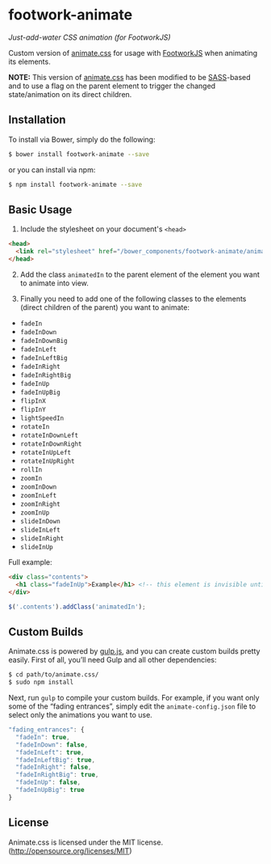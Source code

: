 # footwork-animate

*Just-add-water CSS animation (for FootworkJS)*

Custom version of [animate.css](https://github.com/daneden/animate.css) for usage with [FootworkJS](https://github.com/footworkjs/footwork) when animating its elements.

**NOTE:** This version of [animate.css](https://github.com/daneden/animate.css) has been modified to be [SASS](http://sass-lang.com/)-based and to use a flag on the parent element to trigger the changed state/animation on its direct children.

## Installation

To install via Bower, simply do the following:

```bash
$ bower install footwork-animate --save
```
or you can install via npm:

```bash
$ npm install footwork-animate --save
```

## Basic Usage

1. Include the stylesheet on your document's `<head>`

  ```html
  <head>
    <link rel="stylesheet" href="/bower_components/footwork-animate/animate.min.css">
  </head>
  ```

2. Add the class `animatedIn` to the parent element of the element you want to animate into view.

3. Finally you need to add one of the following classes to the elements (direct children of the parent) you want to animate:

  * `fadeIn`
  * `fadeInDown`
  * `fadeInDownBig`
  * `fadeInLeft`
  * `fadeInLeftBig`
  * `fadeInRight`
  * `fadeInRightBig`
  * `fadeInUp`
  * `fadeInUpBig`
  * `flipInX`
  * `flipInY`
  * `lightSpeedIn`
  * `rotateIn`
  * `rotateInDownLeft`
  * `rotateInDownRight`
  * `rotateInUpLeft`
  * `rotateInUpRight`
  * `rollIn`
  * `zoomIn`
  * `zoomInDown`
  * `zoomInLeft`
  * `zoomInRight`
  * `zoomInUp`
  * `slideInDown`
  * `slideInLeft`
  * `slideInRight`
  * `slideInUp`

Full example:
```html
<div class="contents">
  <h1 class="fadeInUp">Example</h1> <!-- this element is invisible until its parent has the animatedIn class added -->
</div>
```

```javascript
$('.contents').addClass('animatedIn');
```

## Custom Builds
Animate.css is powered by [gulp.js](http://gulpjs.com/), and you can create custom builds pretty easily. First of all, you’ll need Gulp and all other dependencies:

```sh
$ cd path/to/animate.css/
$ sudo npm install
```

Next, run `gulp` to compile your custom builds. For example, if you want only some of the “fading entrances”, simply edit the `animate-config.json` file to select only the animations you want to use.

```javascript
"fading_entrances": {
  "fadeIn": true,
  "fadeInDown": false,
  "fadeInLeft": true,
  "fadeInLeftBig": true,
  "fadeInRight": false,
  "fadeInRightBig": true,
  "fadeInUp": false,
  "fadeInUpBig": true
}
```

## License
Animate.css is licensed under the MIT license. (http://opensource.org/licenses/MIT)
